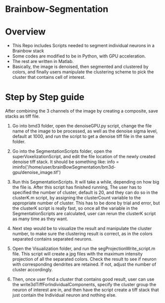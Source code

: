 # Brainbow-Segmentation

# Overview
- This Repo includes Scripts needed to segment individual neurons in a Brainbow stack
- Some codes are modified to be in Python, with GPU acceleration.
- The rest are written in Matlab.
- Basically, the image is denoised, then segmented and clustered by colors, and finally users manipulate the clustering scheme to pick the cluster that contains cell of interest.

# Step by Step guide
After combining the 3 channels of the image by creating a composite, save stacks as tiff file.
1) Go into bmd3 folder, open the denoiseGPU.py script, change the file name of the image to be processed, as well as the denoise sigma level, default at 1000, and run the script to get a denoise tiff file in the same folder.

2) Go into the SegmentationScripts folder, open the superVoxelizationScript, and edit the file location of the newly created denoise tiff stack. It should be something like: info = iminfo('/home/user/brainBowSegmentation/bm3d-gpu/denoise_image.tif')

3) Run this SegmentationScripts. It will take a while, depending on how big the file is. After this script has finished running, The user has to specified the number of cluster, default is 20, and they can do so in the clusterK.m script, by assigning the clusterCount variable to the appropriate number of cluster. This has to be done by trial and error, but the clusterK script is really fast, so once all the variable in the SegmentationScripts are calculated, user can rerun the clusterK script as many time as they want.


4) Next step would be to visualize the result and manipulate the cluster number, to make sure the clustering result is correct, as in the colors separated contains separated neurons.

5) Open the Visualization folder, and run the segProjectionWrite_script.m file. This script will create a jpg files with the maximum intensity projection of all the separated colors. Check the result to see if neuron with corresponding dendrites are retained. If not, adjust the number of cluster accordingly.

6) Then, once user find a cluster that contains good result, user can use the write3dTiffForIndividualComponents, specify the cluster group the neuron of interest are in, and then have the script create a tiff stack that just contain the Individual neuron and nothing else. 
